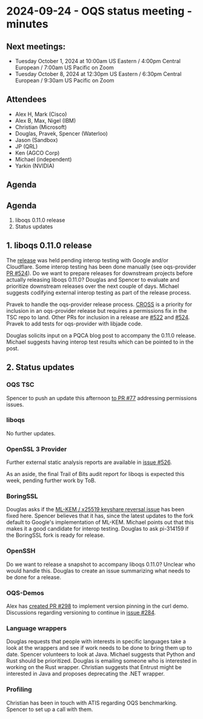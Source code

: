 # 2024-09-24 - OQS status meeting - minutes

## Next meetings:

- Tuesday October 1, 2024 at 10:00am US Eastern / 4:00pm Central European / 7:00am US Pacific on Zoom
- Tuesday October 8, 2024 at 12:30pm US Eastern / 6:30pm Central European / 9:30am US Pacific on Zoom

## Attendees

- Alex H, Mark (Cisco)
- Alex B, Max, Nigel (IBM)
- Christian (Microsoft)
- Douglas, Pravek, Spencer (Waterloo)
- Jason (Sandbox)
- JP (QRL)
- Ken (AGCO Corp)
- Michael (independent)
- Yarkin (NVIDIA)

## Agenda

## Agenda

1. liboqs 0.11.0 release
2. Status updates

## 1. liboqs 0.11.0 release

The [release](https://github.com/open-quantum-safe/liboqs/pull/1925) was held pending interop testing with Google and/or Cloudflare.
Some interop testing has been done manually (see oqs-provider [PR #524](https://github.com/open-quantum-safe/oqs-provider/pull/524)).
Do we want to prepare releases for downstream projects before actually releasing liboqs 0.11.0?
Douglas and Spencer to evaluate and prioritize downstream releases over the next couple of days.
Michael suggests codifying external interop testing as part of the release process.

Pravek to handle the oqs-provider release process.
[CROSS](https://github.com/open-quantum-safe/oqs-provider/pull/461) is a priority for inclusion in an oqs-provider release but requires a permissions fix in the TSC repo to land.
Other PRs for inclusion in a release are [#522](https://github.com/open-quantum-safe/oqs-provider/pull/522) and [#524](https://github.com/open-quantum-safe/oqs-provider/pull/524).
Pravek to add tests for oqs-provider with libjade code.

Douglas solicits input on a PQCA blog post to accompany the 0.11.0 release.
Michael suggests having interop test results which can be pointed to in the post.

## 2. Status updates

### OQS TSC

Spencer to push an update this afternoon [to PR #77](https://github.com/open-quantum-safe/tsc/pull/77) addressing permissions issues.

### liboqs

No further updates.

### OpenSSL 3 Provider

Further external static analysis reports are available in [issue #526](https://github.com/open-quantum-safe/oqs-provider/issues/526).

As an aside, the final Trail of Bits audit report for liboqs is expected this week, pending further work by ToB.

### BoringSSL

Douglas asks if the [ML-KEM / x25519 keyshare reversal issue](https://github.com/open-quantum-safe/oqs-provider/issues/503) has been fixed here.
Spencer believes that it has, since the latest updates to the fork default to Google's implementation of ML-KEM.
Michael points out that this makes it a good candidate for interop testing.
Douglas to ask pi-314159 if the BoringSSL fork is ready for release.

### OpenSSH

Do we want to release a snapshot to accompany liboqs 0.11.0?
Unclear who would handle this.
Douglas to create an issue summarizing what needs to be done for a release.

### OQS-Demos

Alex has [created PR #298](https://github.com/open-quantum-safe/oqs-demos/pull/298) to implement version pinning in the curl demo.
Discussions regarding versioning to continue in [issue #284](https://github.com/open-quantum-safe/oqs-demos/issues/284).

### Language wrappers

Douglas requests that people with interests in specific languages take a look at the wrappers and see if work needs to be done to bring them up to date.
Spencer volunteers to look at Java.
Michael suggests that Python and Rust should be prioritized.
Douglas is emailing someone who is interested in working on the Rust wrapper.
Christian suggests that Entrust might be interested in Java and proposes deprecating the .NET wrapper.

### Profiling

Christian has been in touch with ATIS regarding OQS benchmarking.
Spencer to set up a call with them.
